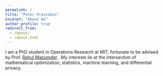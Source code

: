 ```yaml
---
permalink: /
title: "Peter Prastakos"
excerpt: "About me"
author_profile: true
redirect_from: 
  - /about/
  - /about.html
---
```

I am a PhD student in Operations Research at MIT, fortunate to be advised by Prof. [Rahul Mazumder](https://www.mit.edu/~rahulmaz/)
. My interests lie at the intersection of mathematical optimization, statistics, machine learning, and differential privacy.
